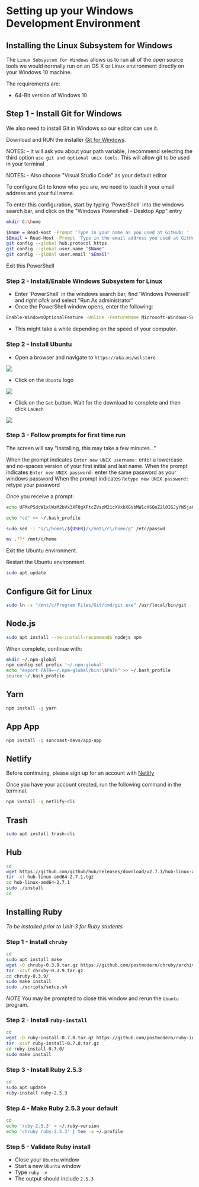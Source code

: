 # Setting up your Windows Development Environment

## Installing the Linux Subsystem for Windows

The `Linux Subsystem for Windows` allows us to run all of the open source tools we would normally run on an OS X or Linux environment directly on your Windows 10 machine.

The requirements are:

- 64-Bit version of Windows 10

## Step 1 - Install Git for Windows

We also need to install Git in Windows so our editor can use it.

Download and RUN the installer [Git for Windows](https://gitforwindows.org/).

NOTES: - It will ask you about your path variable, I recommend selecting the third option `use git and optional unix tools`. This will allow git to be used in your terminal

NOTES: - Also choose "Visual Studio Code" as your default editor

To configure Git to know who you are, we need to teach it your email address and your full name.

To enter this configuration, start by typing 'PowerShell' into the windows search bar, and click on the "Windows Powershell - Desktop App" entry

```sh
mkdir C:\home

$Name = Read-Host -Prompt 'Type in your name as you used at GitHub: '
$Email = Read-Host -Prompt 'Type in the email address you used at GitHub: '
git config --global hub.protocol https
git config --global user.name "$Name"
git config --global user.email "$Email"
```

Exit this PowerShell

### Step 2 - Install/Enable Windows Subsystem for Linux

- Enter 'PowerShell' in the windows search bar, find 'Windows Powersell' and *right click* and select "Run As administrator"
- Once the PowerShell window opens, enter the following:

```sh
Enable-WindowsOptionalFeature -Online -FeatureName Microsoft-Windows-Subsystem-Linux
```

- This might take a while depending on the speed of your computer.

### Step 2 - Install Ubuntu

- Open a browser and navigate to `https://aka.ms/wslstore`

![](./assets/wslstore.png)

- Click on the `Ubuntu` logo

![](./assets/choose-ubuntu.png)

- Click on the `Get` button. Wait for the download to complete and then click `Launch`

![](./assets/ubuntu.png)

### Step 3 - Follow prompts for first time run

The screen will say "Installing, this may take a few minutes..."

When the prompt indicates `Enter new UNIX username:` enter a lowercase and no-spaces version of your first initial and last name.
When the prompt indicates `Enter new UNIX password:` enter the same password as your windows password
When the prompt indicates `Retype new UNIX password:` retype your password

Once you receive a prompt:

```sh
echo UFMxPSdcW1xlWzM2bVx3XF0gXFtcZVszM21cXVxbXGVbMW1cXSQoZ2l0IGJyYW5jaCAyPi9kZXYvbnVsbCB8IHNlZCAicy8qIFwoLipcKS9cMSAvIikkIFxbXGVbMG1cXScKCiMtLS0tLS0tLS0tLS0tLS0tLS0tLS0tLS0tLS0tLS0tLS0tLS0tLS0tLS0tCiMgUnVieSBHZW0gZW5zdXJlIHBhdGgKIy0tLS0tLS0tLS0tLS0tLS0tLS0tLS0tLS0tLS0tLS0tLS0tLS0tLS0tLS0KZ2VtIGVudiBnZW1kaXIgMj4vZGV2L251bGwgJiYgZXhwb3J0IFBBVEg9IiQoZ2VtIGVudiBnZW1kaXIpL2JpbjokUEFUSCIK | base64 -d >> ~/.bash_profile

echo "cd" >> ~/.bash_profile

sudo sed -i "s/\/home\/${USER}/\/mnt\/c\/home/g" /etc/passwd

mv .??* /mnt/c/home
```

Exit the Ubuntu environment.

Restart the Ubuntu environment.

```sh
sudo apt update
```

## Configure Git for Linux

```sh
sudo ln -s "/mnt/c/Program Files/Git/cmd/git.exe" /usr/local/bin/git
```

## Node.js

```sh
sudo apt install --no-install-recommends nodejs npm
```

When complete, continue with:

```sh
mkdir ~/.npm-global
npm config set prefix '~/.npm-global'
echo "export PATH=~/.npm-global/bin:\$PATH" >> ~/.bash_profile
source ~/.bash_profile
```

## Yarn

```sh
npm install -g yarn
```

## App App

```sh
npm install -g suncoast-devs/app-app
```

## Netlify

Before continuing, please sign up for an account with [Netlify](https://www.netlify.com/)

Once you have your account created, run the following command in the terminal.

```sh
npm install -g netlify-cli
```

## Trash

```sh
sudo apt install trash-cli
```

## Hub

```sh
cd
wget https://github.com/github/hub/releases/download/v2.7.1/hub-linux-amd64-2.7.1.tgz
tar -xf hub-linux-amd64-2.7.1.tgz
cd hub-linux-amd64-2.7.1
sudo ./install
cd
```

## Installing Ruby

_To be installed prior to Unit-3 for Ruby students_

### Step 1 - Install `chruby`

```sh
cd
sudo apt install make
wget -O chruby-0.3.9.tar.gz https://github.com/postmodern/chruby/archive/v0.3.9.tar.gz
tar -xzvf chruby-0.3.9.tar.gz
cd chruby-0.3.9/
sudo make install
sudo ./scripts/setup.sh
```

_NOTE_ You may be prompted to close this window and rerun the `Ubuntu` program.

### Step 2 - Install `ruby-install`

```sh
cd
wget -O ruby-install-0.7.0.tar.gz https://github.com/postmodern/ruby-install/archive/v0.7.0.tar.gz
tar -xzvf ruby-install-0.7.0.tar.gz
cd ruby-install-0.7.0/
sudo make install
```

### Step 3 - Install Ruby 2.5.3

```sh
cd
sudo apt update
ruby-install ruby-2.5.3
```

### Step 4 - Make Ruby 2.5.3 your default

```sh
cd
echo 'ruby-2.5.3' > ~/.ruby-version
echo 'chruby ruby-2.5.3' | tee -a ~/.profile
```

### Step 5 - Validate Ruby install

- Close your `Ubuntu` window
- Start a new `Ubuntu` window
- Type `ruby -v`
- The output should include `2.5.3`

